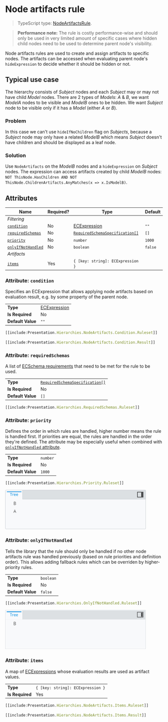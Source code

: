 # Node artifacts rule

> TypeScript type: [NodeArtifactsRule]($presentation-common).

> **Performance note:** The rule is costly performance-wise and should only be used in very limited amount of specific cases where
> hidden child nodes need to be used to determine parent node's visibility.

Node artifacts rules are used to create and assign artifacts to specific nodes. The artifacts can be
accessed when evaluating parent node's `hideExpression` to decide whether it should be hidden or not.

## Typical use case

The hierarchy consists of *Subject* nodes and each *Subject* may or may not have child *Model* nodes. There are 2 types of *Models*: *A* & *B*, we want *ModelA* nodes to be visible and *ModelB* ones to be hidden. We want *Subject* node to be visible only if it has a *Model* (either *A* or *B*).

### Problem

In this case we can't use `hideIfNoChildren` flag on *Subjects*, because a *Subject* node may only have a related *ModelB* which means *Subject* doesn't have children and should be displayed as a leaf node.

### Solution

Use `NodeArtifacts` on the *ModelB* nodes and a `hideExpression` on *Subject* nodes. The expression can access artifacts created by child *ModelB* nodes: `NOT ThisNode.HasChildren AND NOT ThisNode.ChildrenArtifacts.AnyMatches(x => x.IsModelB)`.

## Attributes

| Name                                               | Required? | Type                                                                 | Default |
| -------------------------------------------------- | --------- | -------------------------------------------------------------------- | ------- |
| *Filtering*                                        |
| [`condition`](#attributer-condition)               | No        | [ECExpression](../Customization/ECExpressions.md#rule-condition)     | `""`    |
| [`requiredSchemas`](#attributer-requiredschemas)   | No        | [`RequiredSchemaSpecification[]`](../RequiredSchemaSpecification.md) | `[]`    |
| [`priority`](#attributer-priority)                 | No        | `number`                                                             | `1000`  |
| [`onlyIfNotHandled`](#attributer-onlyifnothandled) | No        | `boolean`                                                            | `false` |
| *Artifacts*                                        |
| [`items`](#attribute-items)                        | Yes       | `{ [key: string]: ECExpression }`                                    |         |

### Attribute: `condition`

Specifies an ECExpression that allows applying node artifacts based on evaluation result, e.g. by some property of the parent node.

|                   |                                                                  |
| ----------------- | ---------------------------------------------------------------- |
| **Type**          | [ECExpression](../Customization/ECExpressions.md#rule-condition) |
| **Is Required**   | No                                                               |
| **Default Value** | `""`                                                             |

```ts
[[include:Presentation.Hierarchies.NodeArtifacts.Condition.Ruleset]]
```

```ts
[[include:Presentation.Hierarchies.NodeArtifacts.Condition.Result]]
```

### Attribute: `requiredSchemas`

A list of [ECSchema requirements](../RequiredSchemaSpecification.md) that need to be met for the rule to be used.

|                   |                                                                      |
| ----------------- | -------------------------------------------------------------------- |
| **Type**          | [`RequiredSchemaSpecification[]`](../RequiredSchemaSpecification.md) |
| **Is Required**   | No                                                                   |
| **Default Value** | `[]`                                                                 |

```ts
[[include:Presentation.Hierarchies.RequiredSchemas.Ruleset]]
```

### Attribute: `priority`

Defines the order in which rules are handled, higher number means the rule is handled first. If priorities are equal, the rules are handled in the order they're defined. The attribute may be especially useful when combined with [`onlyIfNotHandled` attribute](#attribute-onlyifnothandled).

|                   |          |
| ----------------- | -------- |
| **Type**          | `number` |
| **Is Required**   | No       |
| **Default Value** | `1000`   |

```ts
[[include:Presentation.Hierarchies.Priority.Ruleset]]
```

![Example of using "priority" attribute](./media/hierarchy-with-priority-attribute.png)

### Attribute: `onlyIfNotHandled`

Tells the library that the rule should only be handled if no other node artifacts rule was handled previously (based on rule priorities and definition order). This allows adding fallback rules which can be overriden by higher-priority rules.

|                   |           |
| ----------------- | --------- |
| **Type**          | `boolean` |
| **Is Required**   | No        |
| **Default Value** | `false`   |

```ts
[[include:Presentation.Hierarchies.OnlyIfNotHandled.Ruleset]]
```

![Example of using "onlyIfNotHandled" attribute](./media/hierarchy-with-onlyifnothandled-attribute.png)

### Attribute: `items`

A map of [ECExpressions](./ECExpressions.md#specification) whose evaluation results are used as artifact values.

|                 |                                   |
| --------------- | --------------------------------- |
| **Type**        | `{ [key: string]: ECExpression }` |
| **Is Required** | Yes                               |

```ts
[[include:Presentation.Hierarchies.NodeArtifacts.Items.Ruleset]]
```

```ts
[[include:Presentation.Hierarchies.NodeArtifacts.Items.Result]]
```

